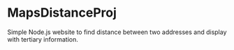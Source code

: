 # MapsDistanceProj
Simple Node.js website to find distance between two addresses and display with tertiary information.
